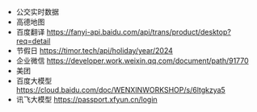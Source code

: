- 公交实时数据
- 高德地图
- 百度翻译 https://fanyi-api.baidu.com/api/trans/product/desktop?req=detail
- 节假日 https://timor.tech/api/holiday/year/2024
- 企业微信 https://developer.work.weixin.qq.com/document/path/91770
- 美团
- 百度大模型 https://cloud.baidu.com/doc/WENXINWORKSHOP/s/6ltgkzya5
- 讯飞大模型 https://passport.xfyun.cn/login